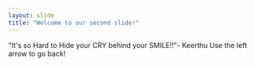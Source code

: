 ```yaml
---
layout: slide
title: "Welcome to our second slide!"
---
```

"It's so Hard to Hide your CRY behind your SMILE!!"- Keerthu
Use the left arrow to go back!
